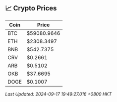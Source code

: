 ## 📈 Crypto Prices

| Coin | Price |
| ---- | ----- |
| BTC | $59080.9646 |
| ETH | $2308.3497 |
| BNB | $542.7375 |
| CRV | $0.2661 |
| ARB | $0.5102 |
| OKB | $37.6695 |
| DOGE | $0.1007 |

_Last Updated: 2024-09-17 19:49:27.016 +0800 HKT_